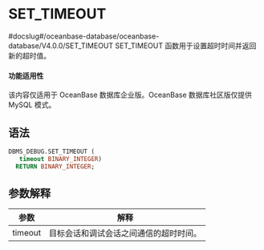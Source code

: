 SET_TIMEOUT 
================================
#docslug#/oceanbase-database/oceanbase-database/V4.0.0/SET_TIMEOUT
SET_TIMEOUT 函数用于设置超时时间并返回新的超时值。

  <main id="notice" >
    <h4>功能适用性</h4>
    <p>该内容仅适用于 OceanBase 数据库企业版。OceanBase 数据库社区版仅提供 MySQL 模式。</p>
  </main>

语法 
-----------

```sql
DBMS_DEBUG.SET_TIMEOUT (
   timeout BINARY_INTEGER) 
  RETURN BINARY_INTEGER;
```



参数解释 
-------------



| **参数**  |       **解释**        |
|---------|---------------------|
| timeout | 目标会话和调试会话之间通信的超时时间。 |



